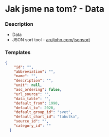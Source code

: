 # Jak jsme na tom? - Data

### Description

- Data
- JSON sort tool - [aruljohn.com/jsonsort](https://aruljohn.com/jsonsort/)

### Templates

```json
{
    "id": "",
    "abbreviation": "",
    "name": "",
    "description": "",
    "unit": null,
    "asc_ordering": false,
    "url_source": "",
    "data_table": "",
    "default_from": 1990,
    "default_to": 2020,
    "default_group_id": "svet",
    "default_chart_id": "tabulka",
    "source_id": "",
    "category_id": ""
  }
```
